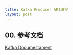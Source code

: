 ```yaml
---
title: Kafka Producer API编程
layout: post
---
```

## 00. 参考文档
[Kafka Documentament](http://kafka.apache.org/documentation/)